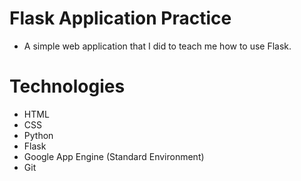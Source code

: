 # Flask Application Practice
- A simple web application that I did to teach me how to use Flask.

# Technologies
- HTML
- CSS
- Python
- Flask
- Google App Engine (Standard Environment)
- Git
